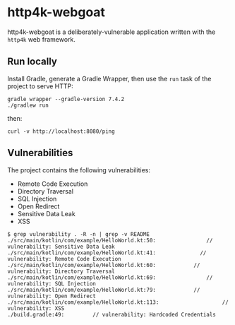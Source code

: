 # http4k-webgoat

http4k-webgoat is a deliberately-vulnerable application written with the `http4k` web framework.

## Run locally

Install Gradle, generate a Gradle Wrapper, then use the `run` task of the project to serve HTTP:

```shell script
gradle wrapper --gradle-version 7.4.2
./gradlew run
```

then:
```shell script
curl -v http://localhost:8080/ping
```

## Vulnerabilities

The project contains the following vulnerabilities:

- Remote Code Execution
- Directory Traversal
- SQL Injection
- Open Redirect
- Sensitive Data Leak
- XSS

```
$ grep vulnerability . -R -n | grep -v README
./src/main/kotlin/com/example/HelloWorld.kt:50:                // vulnerability: Sensitive Data Leak
./src/main/kotlin/com/example/HelloWorld.kt:41:              // vulnerability: Remote Code Execution
./src/main/kotlin/com/example/HelloWorld.kt:60:            // vulnerability: Directory Traversal
./src/main/kotlin/com/example/HelloWorld.kt:69:                // vulnerability: SQL Injection
./src/main/kotlin/com/example/HelloWorld.kt:79:            // vulnerability: Open Redirect
./src/main/kotlin/com/example/HelloWorld.kt:113:                    // vulnerability: XSS
./build.gradle:49:         // vulnerability: Hardcoded Credentials
```

